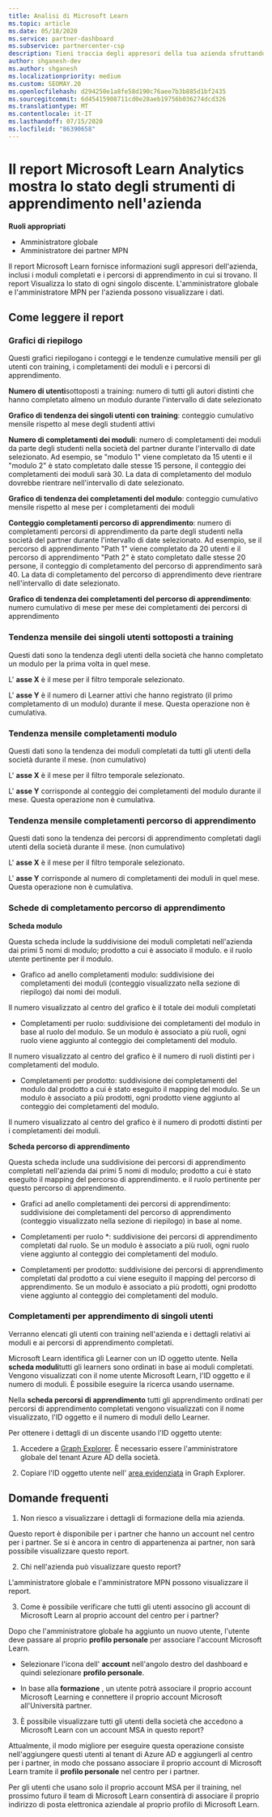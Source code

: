 ```yaml
---
title: Analisi di Microsoft Learn
ms.topic: article
ms.date: 05/18/2020
ms.service: partner-dashboard
ms.subservice: partnercenter-csp
description: Tieni traccia degli appresori della tua azienda sfruttando i dati relativi a training individuale, moduli completati, percorsi di apprendimento completati e altro ancora.
author: shganesh-dev
ms.author: shganesh
ms.localizationpriority: medium
ms.custom: SEOMAY.20
ms.openlocfilehash: d294250e1a8fe58d190c76aee7b3b885d1bf2435
ms.sourcegitcommit: 6d45415908711cd0e28aeb19756b036274dcd326
ms.translationtype: MT
ms.contentlocale: it-IT
ms.lasthandoff: 07/15/2020
ms.locfileid: "86390658"
---
```

# <a name="the-microsoft-learn-analytics-report-shows-the-status-of-learners-in-your-company"></a>Il report Microsoft Learn Analytics mostra lo stato degli strumenti di apprendimento nell'azienda

**Ruoli appropriati**
-   Amministratore globale
-   Amministratore dei partner MPN

Il report Microsoft Learn fornisce informazioni sugli appresori dell'azienda, inclusi i moduli completati e i percorsi di apprendimento in cui si trovano. Il report Visualizza lo stato di ogni singolo discente. L'amministratore globale e l'amministratore MPN per l'azienda possono visualizzare i dati.

## <a name="how-to-read-the-report"></a>Come leggere il report

### <a name="summary-charts"></a>Grafici di riepilogo

Questi grafici riepilogano i conteggi e le tendenze cumulative mensili per gli utenti con training, i completamenti dei moduli e i percorsi di apprendimento.


**Numero di utenti**sottoposti a training: numero di tutti gli autori distinti che hanno completato almeno un modulo durante l'intervallo di date selezionato 

**Grafico di tendenza dei singoli utenti con training**: conteggio cumulativo mensile rispetto al mese degli studenti attivi 

**Numero di completamenti dei moduli**: numero di completamenti dei moduli da parte degli studenti nella società del partner durante l'intervallo di date selezionato.
Ad esempio, se "modulo 1" viene completato da 15 utenti e il "modulo 2" è stato completato dalle stesse 15 persone, il conteggio dei completamenti dei moduli sarà 30. La data di completamento del modulo dovrebbe rientrare nell'intervallo di date selezionato.

**Grafico di tendenza dei completamenti del modulo**: conteggio cumulativo mensile rispetto al mese per i completamenti dei moduli 

**Conteggio completamenti percorso di apprendimento**: numero di completamenti percorsi di apprendimento da parte degli studenti nella società del partner durante l'intervallo di date selezionato.
Ad esempio, se il percorso di apprendimento "Path 1" viene completato da 20 utenti e il percorso di apprendimento "Path 2" è stato completato dalle stesse 20 persone, il conteggio di completamento del percorso di apprendimento sarà 40. La data di completamento del percorso di apprendimento deve rientrare nell'intervallo di date selezionato.

**Grafico di tendenza dei completamenti del percorso di apprendimento**: numero cumulativo di mese per mese dei completamenti dei percorsi di apprendimento 

### <a name="trained-individuals-monthly-trend"></a>Tendenza mensile dei singoli utenti sottoposti a training

Questi dati sono la tendenza degli utenti della società che hanno completato un modulo per la prima volta in quel mese. 

L' **asse X** è il mese per il filtro temporale selezionato. 

L' **asse Y** è il numero di Learner attivi che hanno registrato (il primo completamento di un modulo) durante il mese. Questa operazione non è cumulativa.

### <a name="module-completions-monthly-trend"></a>Tendenza mensile completamenti modulo

Questi dati sono la tendenza dei moduli completati da tutti gli utenti della società durante il mese. (non cumulativo) 

L' **asse X** è il mese per il filtro temporale selezionato. 

L' **asse Y** corrisponde al conteggio dei completamenti del modulo durante il mese. Questa operazione non è cumulativa.

### <a name="learning-path-completions-monthly-trend"></a>Tendenza mensile completamenti percorso di apprendimento

Questi dati sono la tendenza dei percorsi di apprendimento completati dagli utenti della società durante il mese. (non cumulativo) 

L' **asse X** è il mese per il filtro temporale selezionato. 

L' **asse Y** corrisponde al numero di completamenti dei moduli in quel mese. Questa operazione non è cumulativa.

### <a name="learning-path-completion-tabs"></a>Schede di completamento percorso di apprendimento 

**Scheda modulo**

Questa scheda include la suddivisione dei moduli completati nell'azienda dai primi 5 nomi di modulo; prodotto a cui è associato il modulo. e il ruolo utente pertinente per il modulo.  

- Grafico ad anello completamenti modulo: suddivisione dei completamenti dei moduli (conteggio visualizzato nella sezione di riepilogo) dai nomi dei moduli.

Il numero visualizzato al centro del grafico è il totale dei moduli completati

- Completamenti per ruolo: suddivisione dei completamenti del modulo in base al ruolo del modulo. Se un modulo è associato a più ruoli, ogni ruolo viene aggiunto al conteggio dei completamenti del modulo.

Il numero visualizzato al centro del grafico è il numero di ruoli distinti per i completamenti del modulo. 

- Completamenti per prodotto: suddivisione dei completamenti del modulo dal prodotto a cui è stato eseguito il mapping del modulo. Se un modulo è associato a più prodotti, ogni prodotto viene aggiunto al conteggio dei completamenti del modulo.    

Il numero visualizzato al centro del grafico è il numero di prodotti distinti per i completamenti dei moduli.  

**Scheda percorso di apprendimento**   

Questa scheda include una suddivisione dei percorsi di apprendimento completati nell'azienda dai primi 5 nomi di modulo; prodotto a cui è stato eseguito il mapping del percorso di apprendimento. e il ruolo pertinente per questo percorso di apprendimento.  

- Grafici ad anello completamenti dei percorsi di apprendimento: suddivisione dei completamenti del percorso di apprendimento (conteggio visualizzato nella sezione di riepilogo) in base al nome.

- Completamenti per ruolo *: suddivisione dei percorsi di apprendimento completati dal ruolo. Se un modulo è associato a più ruoli, ogni ruolo viene aggiunto al conteggio dei completamenti del modulo.

- Completamenti per prodotto: suddivisione dei percorsi di apprendimento completati dal prodotto a cui viene eseguito il mapping del percorso di apprendimento. Se un modulo è associato a più prodotti, ogni prodotto viene aggiunto al conteggio dei completamenti del modulo.

### <a name="completions-by-learning-individuals"></a>Completamenti per apprendimento di singoli utenti

Verranno elencati gli utenti con training nell'azienda e i dettagli relativi ai moduli e ai percorsi di apprendimento completati.

Microsoft Learn identifica gli Learner con un ID oggetto utente. Nella **scheda moduli**tutti gli learners sono ordinati in base ai moduli completati. Vengono visualizzati con il nome utente Microsoft Learn, l'ID oggetto e il numero di moduli. È possibile eseguire la ricerca usando username. 

Nella **scheda percorsi di apprendimento** tutti gli apprendimento ordinati per percorsi di apprendimento completati vengono visualizzati con il nome visualizzato, l'ID oggetto e il numero di moduli dello Learner.

Per ottenere i dettagli di un discente usando l'ID oggetto utente: 

1. Accedere a [Graph Explorer](https://developer.microsoft.com/graph/graph-explorer ). È necessario essere l'amministratore globale del tenant Azure AD della società.

2. Copiare l'ID oggetto utente nell' [area evidenziata](https://graph.microsoft.com/v1.0/users/a9633ad7-c8dc-4587-b119-0bc286b0711f) in Graph Explorer. 

## <a name="faq"></a>Domande frequenti

1. Non riesco a visualizzare i dettagli di formazione della mia azienda.

Questo report è disponibile per i partner che hanno un account nel centro per i partner. Se si è ancora in centro di appartenenza ai partner, non sarà possibile visualizzare questo report.

2.  Chi nell'azienda può visualizzare questo report? 

L'amministratore globale e l'amministratore MPN possono visualizzare il report.

3. Come è possibile verificare che tutti gli utenti associno gli account di Microsoft Learn al proprio account del centro per i partner?

Dopo che l'amministratore globale ha aggiunto un nuovo utente, l'utente deve passare al proprio **profilo personale** per associare l'account Microsoft Learn.

- Selezionare l'icona dell' **account** nell'angolo destro del dashboard e quindi selezionare **profilo personale**. 

-  In base alla **formazione** , un utente potrà associare il proprio account Microsoft Learning e connettere il proprio account Microsoft all'Università partner.

3. È possibile visualizzare tutti gli utenti della società che accedono a Microsoft Learn con un account MSA in questo report?

Attualmente, il modo migliore per eseguire questa operazione consiste nell'aggiungere questi utenti al tenant di Azure AD e aggiungerli al centro per i partner, in modo che possano associare il proprio account di Microsoft Learn tramite il **profilo personale** nel centro per i partner. 

Per gli utenti che usano solo il proprio account MSA per il training, nel prossimo futuro il team di Microsoft Learn consentirà di associare il proprio indirizzo di posta elettronica aziendale al proprio profilo di Microsoft Learn. 

